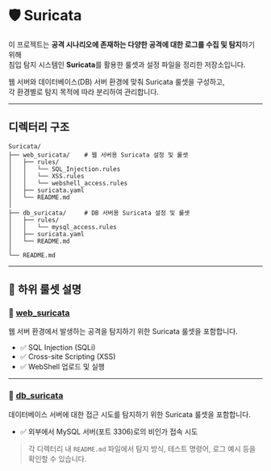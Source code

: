 # 🛡️ Suricata

이 프로젝트는 **공격 시나리오에 존재하는 다양한 공격에 대한 로그를 수집 및 탐지**하기 위해  
침입 탐지 시스템인 **Suricata**를 활용한 룰셋과 설정 파일을 정리한 저장소입니다.

웹 서버와 데이터베이스(DB) 서버 환경에 맞춰 Suricata 룰셋을 구성하고,  
각 환경별로 탐지 목적에 따라 분리하여 관리합니다.

---

## 디렉터리 구조
```
Suricata/
├── web_suricata/    # 웹 서버용 Suricata 설정 및 룰셋     
│   ├── rules/            
│   │   └── SQL_Injection.rules
│   │   └── XSS.rules
│   │   └── webshell_access.rules
│   ├── suricata.yaml    
│   └── README.md       
│
├── db_suricata/     # DB 서버용 Suricata 설정 및 룰셋   
│   ├── rules/           
│   │   └── mysql_access.rules 
│   ├── suricata.yaml    
│   └── README.md         
│
└── README.md             
```

---

## 📄 하위 룰셋 설명

### 🔹 [web_suricata](./web_suricata/README.md)
웹 서버 환경에서 발생하는 공격을 탐지하기 위한 Suricata 룰셋을 포함합니다.

- ✅ SQL Injection (SQLi)
- ✅ Cross-site Scripting (XSS)
- ✅ WebShell 업로드 및 실행

---

### 🔹 [db_suricata](./db_suricata/README.md)
데이터베이스 서버에 대한 접근 시도를 탐지하기 위한 Suricata 룰셋을 포함합니다.

- ✅ 외부에서 MySQL 서버(포트 3306)로의 비인가 접속 시도

> 각 디렉터리 내 `README.md` 파일에서 탐지 방식, 테스트 명령어, 로그 예시 등을 확인할 수 있습니다.
